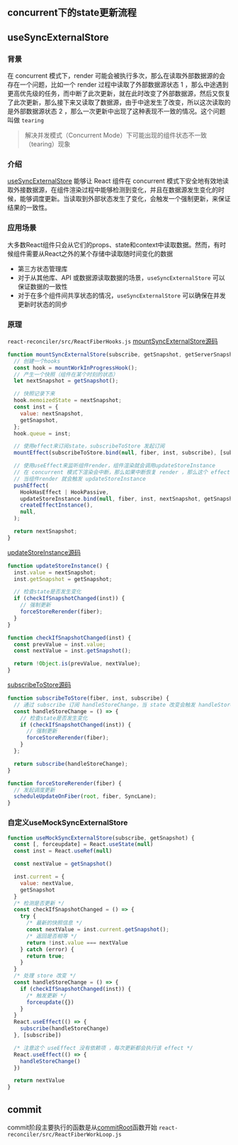 ## concurrent下的state更新流程


## useSyncExternalStore
### 背景
在 concurrent 模式下，render 可能会被执行多次，那么在读取外部数据源的会存在一个问题，比如一个 render 过程中读取了外部数据源状态 1 ，那么中途遇到更高优先级的任务，而中断了此次更新，就在此时改变了外部数据源，然后又恢复了此次更新，那么接下来又读取了数据源，由于中途发生了改变，所以这次读取的是外部数据源状态 2 ，那么一次更新中出现了这种表现不一致的情况。这个问题叫做 `tearing`
> 解决并发模式（Concurrent Mode）下可能出现的组件状态不一致（tearing）现象
### 介绍
[useSyncExternalStore](https://react.dev/reference/react/useSyncExternalStore) 能够让 React 组件在 concurrent 模式下安全地有效地读取外接数据源，在组件渲染过程中能够检测到变化，并且在数据源发生变化的时候，能够调度更新。当读取到外部状态发生了变化，会触发一个强制更新，来保证结果的一致性。
### 应用场景
大多数React组件只会从它们的props、state和context中读取数据。然而，有时候组件需要从React之外的某个存储中读取随时间变化的数据
- 第三方状态管理库
- 对于从其他库、API 或数据源读取数据的场景，`useSyncExternalStore` 可以保证数据的一致性
- 对于在多个组件间共享状态的情况，`useSyncExternalStore` 可以确保在并发更新时状态的同步
### 原理
`react-reconciler/src/ReactFiberHooks.js`
[mountSyncExternalStore源码](https://github.com/facebook/react/blob/main/packages/react-reconciler/src/ReactFiberHooks.js#L1476)
```jsx
function mountSyncExternalStore(subscribe, getSnapshot, getServerSnapshot) {
  // 创建一个hooks
  const hook = mountWorkInProgressHook();
  // 产生一个快照（组件在某个时刻的状态）
  let nextSnapshot = getSnapshot();

  // 快照记录下来
  hook.memoizedState = nextSnapshot;
  const inst = {
    value: nextSnapshot,
    getSnapshot,
  };
  hook.queue = inst;

  // 使用effect来订阅state，subscribeToStore 发起订阅
  mountEffect(subscribeToStore.bind(null, fiber, inst, subscribe), [subscribe]);

  // 使用useEffect来监听组件render，组件渲染就会调用updateStoreInstance
  // 在 concurrent 模式下渲染会中断，那么如果中断恢复 render ，那么这个 effect 就解决了这个问题
  // 当组件render 就会触发 updateStoreInstance
  pushEffect(
    HookHasEffect | HookPassive,
    updateStoreInstance.bind(null, fiber, inst, nextSnapshot, getSnapshot),
    createEffectInstance(),
    null,
  );

  return nextSnapshot;
}
```
[updateStoreInstance源码](https://github.com/facebook/react/blob/main/packages/react-reconciler/src/ReactFiberHooks.js#L1679)
```jsx
function updateStoreInstance() {
  inst.value = nextSnapshot;
  inst.getSnapshot = getSnapshot;

  // 检查state是否发生变化
  if (checkIfSnapshotChanged(inst)) {
    // 强制更新
    forceStoreRerender(fiber);
  }
}

function checkIfSnapshotChanged(inst) {
  const prevValue = inst.value;
  const nextValue = inst.getSnapshot();

  return !Object.is(prevValue, nextValue);
}
```
[subscribeToStore源码](https://github.com/facebook/react/blob/main/packages/react-reconciler/src/ReactFiberHooks.js#L1699)
```jsx
function subscribeToStore(fiber, inst, subscribe) {
  // 通过 subscribe 订阅 handleStoreChange，当 state 改变会触发 handleStoreChange
  const handleStoreChange = () => {
    // 检查state是否发生变化
    if (checkIfSnapshotChanged(inst)) {
      // 强制更新
      forceStoreRerender(fiber);
    }
  };

  return subscribe(handleStoreChange);
}

function forceStoreRerender(fiber) {
  // 发起调度更新
  scheduleUpdateOnFiber(root, fiber, SyncLane);
}
```
### 自定义useMockSyncExternalStore
```jsx
function useMockSyncExternalStore(subscribe, getSnapshot) {
  const [, forceupdate] = React.useState(null)
  const inst = React.useRef(null)

  const nextValue = getSnapshot()

  inst.current = {
    value: nextValue,
    getSnapshot
  }
  /* 检测是否更新 */
  const checkIfSnapshotChanged = () => {
    try {
      /* 最新的快照信息 */
      const nextValue = inst.current.getSnapshot();
      /* 返回是否相等 */
      return !inst.value === nextValue
    } catch (error) {
      return true;
    }
  }
  /* 处理 store 改变 */
  const handleStoreChange = () => {
    if (checkIfSnapshotChanged(inst)) {
      /* 触发更新 */
      forceupdate({})
    }
  }
  React.useEffect(() => {
    subscribe(handleStoreChange)
  }, [subscribe])

  /* 注意这个 useEffect 没有依赖项 ，每次更新都会执行该 effect */
  React.useEffect(() => {
    handleStoreChange()
  })

  return nextValue
}
```
## commit
commit阶段主要执行的函数是从[commitRoot](https://github.com/facebook/react/blob/c5b9375767e2c4102d7e5559d383523736f1c902/packages/react-reconciler/src/ReactFiberWorkLoop.js#L2646)函数开始
`react-reconciler/src/ReactFiberWorkLoop.js`
